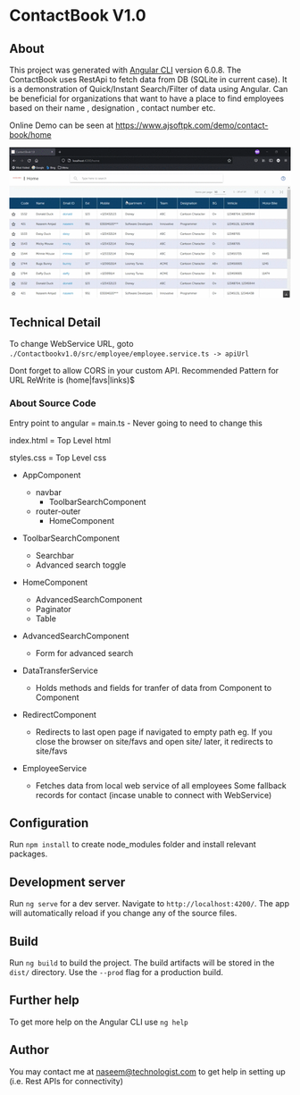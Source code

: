 # ContactBook V1.0

## About

This project was generated with [Angular CLI](https://github.com/angular/angular-cli) version 6.0.8.
The ContactBook uses RestApi to fetch data from DB (SQLite in current case). It is a demonstration of Quick/Instant Search/Filter of data using Angular. Can be beneficial for organizations that want to have a place to find employees based on their name , designation , contact number etc.

Online Demo can be seen at https://www.ajsoftpk.com/demo/contact-book/home


![Angular example using Rest API in php](ContactBook-Search-Using-Angular-RestApi-PHP.gif "PhoneBook")


## Technical Detail
To change WebService URL, goto `./Contactbookv1.0/src/employee/employee.service.ts -> apiUrl`

Dont forget to allow CORS in your custom API.
Recommended Pattern for URL ReWrite is (home|favs|links)$

### About Source Code

Entry point to angular = main.ts - Never going to need to change this

index.html = Top Level html

styles.css = Top Level css

- AppComponent
	- navbar
		- ToolbarSearchComponent
	- router-outer
		- HomeComponent

- ToolbarSearchComponent
	- Searchbar
	- Advanced search toggle

- HomeComponent
	- AdvancedSearchComponent
	- Paginator
	- Table

- AdvancedSearchComponent
	- Form for advanced search

- DataTransferService
	- Holds methods and fields for tranfer of data from Component to Component

- RedirectComponent
	- Redirects to last open page if navigated to empty path
	eg. If you close the browser on site/favs and open site/ later, it redirects to site/favs

- EmployeeService
	- Fetches data from local web service of all employees
	Some fallback records for contact (incase unable to connect with WebService)

## Configuration

Run `npm install` to create node_modules folder and install relevant packages.

## Development server

Run `ng serve` for a dev server. Navigate to `http://localhost:4200/`. The app will automatically reload if you change any of the source files.


## Build

Run `ng build` to build the project. The build artifacts will be stored in the `dist/` directory. Use the `--prod` flag for a production build.

## Further help

To get more help on the Angular CLI use `ng help`

## Author
You may contact me at naseem@technologist.com to get help in setting up (i.e. Rest APIs for connectivity)
